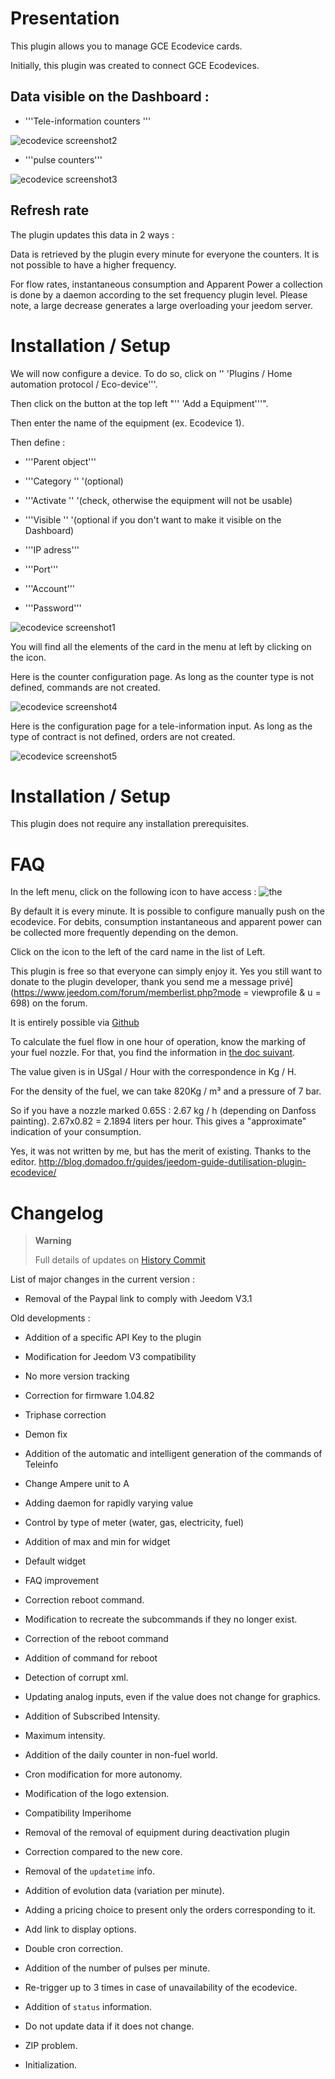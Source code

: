 Presentation 
============

This plugin allows you to manage GCE Ecodevice cards.

Initially, this plugin was created to connect GCE Ecodevices.

Data visible on the Dashboard : 
-----------------------------------

-   '''Tele-information counters '''

![ecodevice screenshot2](../images/ecodevice_screenshot2.jpg)

-   '''pulse counters'''

![ecodevice screenshot3](../images/ecodevice_screenshot3.jpg)

Refresh rate 
-----------------------------

The plugin updates this data in 2 ways :

Data is retrieved by the plugin every minute for everyone
the counters. It is not possible to have a higher frequency.

For flow rates, instantaneous consumption and Apparent Power a
collection is done by a daemon according to the set frequency
plugin level. Please note, a large decrease generates a large
overloading your jeedom server.

Installation / Setup 
========================

We will now configure a device. To do so, click
on '' 'Plugins / Home automation protocol / Eco-device'''.

Then click on the button at the top left "'' 'Add a
Equipment'''".

Then enter the name of the equipment (ex. Ecodevice 1).

Then define :

-   '''Parent object'''

-   '''Category '' '(optional)

-   '''Activate '' '(check, otherwise the equipment will not be usable)

-   '''Visible '' '(optional if you don't want to make it visible on
    the Dashboard)

-   '''IP adress'''

-   '''Port'''

-   '''Account'''

-   '''Password'''

![ecodevice screenshot1](../images/ecodevice_screenshot1.jpg)

You will find all the elements of the card in the menu at
left by clicking on the icon.

Here is the counter configuration page. As long as the counter type
is not defined, commands are not created.

![ecodevice screenshot4](../images/ecodevice_screenshot4.jpg)

Here is the configuration page for a tele-information input. As long as the
type of contract is not defined, orders are not created.

![ecodevice screenshot5](../images/ecodevice_screenshot5.jpg)

Installation / Setup 
========================

This plugin does not require any installation prerequisites.

FAQ 
===

In the left menu, click on the following icon to have
access : ![the](../images/acces_sous_indicateur.jpg)

By default it is every minute. It is possible to configure
manually push on the ecodevice. For debits, consumption
instantaneous and apparent power can be collected more
frequently depending on the demon.

Click on the icon to the left of the card name in the list of
Left.

This plugin is free so that everyone can simply enjoy it. Yes
you still want to donate to the plugin developer, thank you
send me a message
privé](https://www.jeedom.com/forum/memberlist.php?mode = viewprofile & u = 698)
on the forum.

It is entirely possible via
[Github](https://Github.com/guenneguezt/plugin-ecodevice)

To calculate the fuel flow in one hour of operation,
know the marking of your fuel nozzle. For that, you
find the information in [the doc
suivant](http://fr.cd.danfoss.com/PCMPDF/DKBDPD060A204.pdf).

The value given is in USgal / Hour with the correspondence in Kg / H.

For the density of the fuel, we can take 820Kg / m³ and a pressure of 7
bar.

So if you have a nozzle marked 0.65S : 2.67 kg / h (depending on
Danfoss painting). 2.67x0.82 = 2.1894 liters per hour. This gives a
"approximate" indication of your consumption.

Yes, it was not written by me, but has the merit of existing.
Thanks to the editor.
<http://blog.domadoo.fr/guides/jeedom-guide-dutilisation-plugin-ecodevice/>

Changelog 
=========

> **Warning**
>
> Full details of updates on [History
> Commit](https://Github.com/guenneguezt/plugin-ecodevice/commits/master)

List of major changes in the current version :

-   Removal of the Paypal link to comply with Jeedom V3.1

Old developments :

-   Addition of a specific API Key to the plugin

-   Modification for Jeedom V3 compatibility

-   No more version tracking

-   Correction for firmware 1.04.82

-   Triphase correction

-   Demon fix

-   Addition of the automatic and intelligent generation of the commands of
    Teleinfo

-   Change Ampere unit to A

-   Adding daemon for rapidly varying value

-   Control by type of meter (water, gas, electricity, fuel)

-   Addition of max and min for widget

-   Default widget

-   FAQ improvement

-   Correction reboot command.

-   Modification to recreate the subcommands if they
    no longer exist.

-   Correction of the reboot command

-   Addition of command for reboot

-   Detection of corrupt xml.

-   Updating analog inputs, even if the value does not change
    for graphics.

-   Addition of Subscribed Intensity.

-   Maximum intensity.

-   Addition of the daily counter in non-fuel world.

-   Cron modification for more autonomy.

-   Modification of the logo extension.

-   Compatibility Imperihome

-   Removal of the removal of equipment during deactivation
    plugin

-   Correction compared to the new core.

-   Removal of the `updatetime` info.

-   Addition of evolution data (variation per minute).

-   Adding a pricing choice to present only the orders
    corresponding to it.

-   Add link to display options.

-   Double cron correction.

-   Addition of the number of pulses per minute.

-   Re-trigger up to 3 times in case of unavailability
    of the ecodevice.

-   Addition of `status` information.

-   Do not update data if it does not change.

-   ZIP problem.

-   Initialization.


